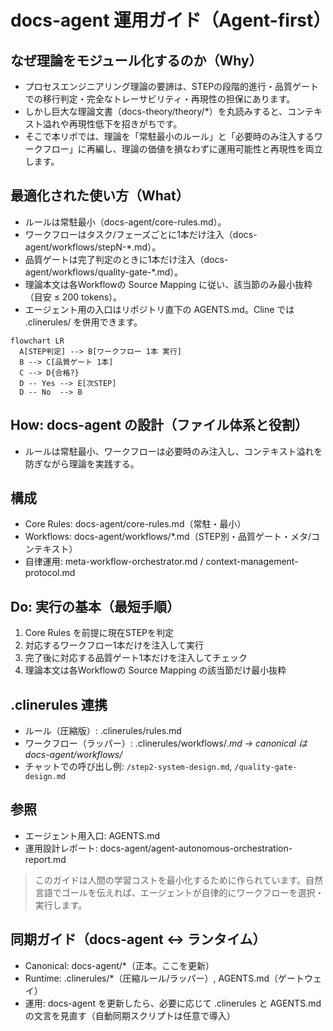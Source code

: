 # docs-agent 運用ガイド（Agent-first）

## なぜ理論をモジュール化するのか（Why）
- プロセスエンジニアリング理論の要諦は、STEPの段階的進行・品質ゲートでの移行判定・完全なトレーサビリティ・再現性の担保にあります。
- しかし巨大な理論文書（docs-theory/theory/*）を丸読みすると、コンテキスト溢れや再現性低下を招きがちです。
- そこで本リポでは、理論を「常駐最小のルール」と「必要時のみ注入するワークフロー」に再編し、理論の価値を損なわずに運用可能性と再現性を両立します。

## 最適化された使い方（What）
- ルールは常駐最小（docs-agent/core-rules.md）。
- ワークフローはタスク/フェーズごとに1本だけ注入（docs-agent/workflows/stepN-*.md）。
- 品質ゲートは完了判定のときに1本だけ注入（docs-agent/workflows/quality-gate-*.md）。
- 理論本文は各Workflowの Source Mapping に従い、該当節のみ最小抜粋（目安 ≤ 200 tokens）。
- エージェント用の入口はリポジトリ直下の AGENTS.md。Cline では .clinerules/ を併用できます。

```mermaid
flowchart LR
  A[STEP判定] --> B[ワークフロー 1本 実行]
  B --> C[品質ゲート 1本]
  C --> D{合格?}
  D -- Yes --> E[次STEP]
  D -- No  --> B
```


## How: docs-agent の設計（ファイル体系と役割）
- ルールは常駐最小、ワークフローは必要時のみ注入し、コンテキスト溢れを防ぎながら理論を実践する。

## 構成
- Core Rules: docs-agent/core-rules.md（常駐・最小）
- Workflows: docs-agent/workflows/*.md（STEP別・品質ゲート・メタ/コンテキスト）
- 自律運用: meta-workflow-orchestrator.md / context-management-protocol.md

## Do: 実行の基本（最短手順）
1) Core Rules を前提に現在STEPを判定
2) 対応するワークフロー1本だけを注入して実行
3) 完了後に対応する品質ゲート1本だけを注入してチェック
4) 理論本文は各Workflowの Source Mapping の該当節だけ最小抜粋

## .clinerules 連携
- ルール（圧縮版）: .clinerules/rules.md
- ワークフロー（ラッパー）: .clinerules/workflows/*.md → canonical は docs-agent/workflows/*
- チャットでの呼び出し例: `/step2-system-design.md`, `/quality-gate-design.md`

## 参照
- エージェント用入口: AGENTS.md
- 運用設計レポート: docs-agent/agent-autonomous-orchestration-report.md

> このガイドは人間の学習コストを最小化するために作られています。自然言語でゴールを伝えれば、エージェントが自律的にワークフローを選択・実行します。



## 同期ガイド（docs-agent ↔ ランタイム）
- Canonical: docs-agent/*（正本。ここを更新）
- Runtime: .clinerules/*（圧縮ルール/ラッパー）, AGENTS.md（ゲートウェイ）
- 運用: docs-agent を更新したら、必要に応じて .clinerules と AGENTS.md の文言を見直す（自動同期スクリプトは任意で導入）
